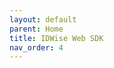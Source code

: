 ```yaml
---
layout: default
parent: Home
title: IDWise Web SDK 
nav_order: 4
---
```

<script>
window.location.href = "https://developers.idwise.com/idwise-web-sdk/"
</script>
